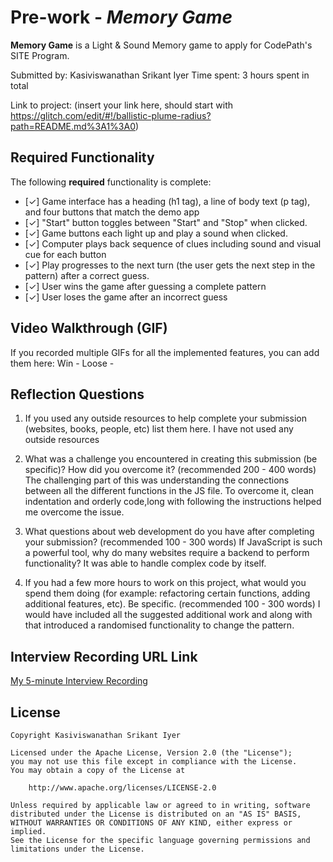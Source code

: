 # Pre-work - *Memory Game*

**Memory Game** is a Light & Sound Memory game to apply for CodePath's SITE Program. 

Submitted by: Kasiviswanathan Srikant Iyer
Time spent: 3 hours spent in total

Link to project: (insert your link here, should start with https://glitch.com/edit/#!/ballistic-plume-radius?path=README.md%3A1%3A0)

## Required Functionality

The following **required** functionality is complete:

* [✓] Game interface has a heading (h1 tag), a line of body text (p tag), and four buttons that match the demo app
* [✓] "Start" button toggles between "Start" and "Stop" when clicked. 
* [✓] Game buttons each light up and play a sound when clicked. 
* [✓] Computer plays back sequence of clues including sound and visual cue for each button
* [✓] Play progresses to the next turn (the user gets the next step in the pattern) after a correct guess. 
* [✓] User wins the game after guessing a complete pattern
* [✓] User loses the game after an incorrect guess


## Video Walkthrough (GIF)

If you recorded multiple GIFs for all the implemented features, you can add them here:
Win - 
Loose - 

## Reflection Questions
1. If you used any outside resources to help complete your submission (websites, books, people, etc) list them here. 
I have not used any outside resources 

2. What was a challenge you encountered in creating this submission (be specific)? How did you overcome it? (recommended 200 - 400 words) 
The challenging part of this was understanding the connections between all the different functions in the JS file. To overcome it, clean indentation and orderly code,long with following the instructions helped me overcome the issue.

3. What questions about web development do you have after completing your submission? (recommended 100 - 300 words) 
If JavaScript is such a powerful tool, why do many websites require a backend to perform functionality? It was able to handle complex code by itself.

4. If you had a few more hours to work on this project, what would you spend them doing (for example: refactoring certain functions, adding additional features, etc). Be specific. (recommended 100 - 300 words) 
I would have included all the suggested additional work and along with that introduced a randomised functionality to change the pattern.



## Interview Recording URL Link

[My 5-minute Interview Recording](your-link-here)


## License

    Copyright Kasiviswanathan Srikant Iyer

    Licensed under the Apache License, Version 2.0 (the "License");
    you may not use this file except in compliance with the License.
    You may obtain a copy of the License at

        http://www.apache.org/licenses/LICENSE-2.0

    Unless required by applicable law or agreed to in writing, software
    distributed under the License is distributed on an "AS IS" BASIS,
    WITHOUT WARRANTIES OR CONDITIONS OF ANY KIND, either express or implied.
    See the License for the specific language governing permissions and
    limitations under the License.
